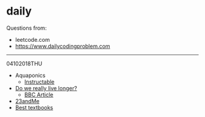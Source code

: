 # daily 

Questions from:
* leetcode.com
* https://www.dailycodingproblem.com

---
04102018THU

* Aquaponics
  * [Instructable](https://www.instructables.com/id/Small-DIY-Aquaponics-System/)
* [Do we really live longer?](https://news.ycombinator.com/item?id=18132096)
  * [BBC Article](http://www.bbc.com/future/story/20181002-how-long-did-ancient-people-live-life-span-versus-longevity)
* [23andMe](https://news.ycombinator.com/item?id=18134393)
* [Best textbooks](https://news.ycombinator.com/item?id=18104814)


